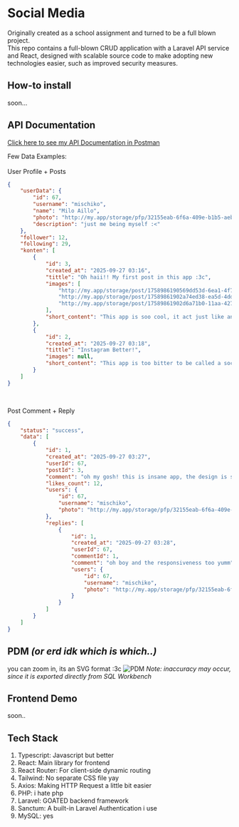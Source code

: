 # Social Media
Originally created as a school assignment and turned to be a full blown project.
<br>
This repo contains a full-blown CRUD application with a Laravel API service and React, designed with scalable source code to make adopting new technologies easier, such as improved security measures.
<br>
## How-to install
soon...
<br>
## API Documentation
[Click here to see my API Documentation in Postman](https://www.postman.com/mischikomoe-3564223/workspace/sosmed)

Few Data Examples:
<br>
<br>
User Profile + Posts

```json
{
    "userData": {
        "id": 67,
        "username": "mischiko",
        "name": "Milo Aillo",
        "photo": "http://my.app/storage/pfp/32155eab-6f6a-409e-b1b5-aeb5f291eee1.jpg",
        "description": "just me being myself :<"
    },
    "follower": 12,
    "following": 29,
    "konten": [
        {
            "id": 3,
            "created_at": "2025-09-27 03:16",
            "tittle": "Oh haii!! My first post in this app :3c",
            "images": [
                "http://my.app/storage/post/1758986190569dd53d-6ea1-4f7b-81f9-1874c4bd0ac8.jpg",
                "http://my.app/storage/post/17589861902a74ed38-ea5d-4dd7-8051-24965ad2ec53.png",
                "http://my.app/storage/post/17589861902d6a71b0-11aa-427a-a3bf-c49891f6f1bd.jpg"
            ],
            "short_content": "This app is soo cool, it act just like another soscial media wow what a ban..."
        },
        {
            "id": 2,
            "created_at": "2025-09-27 03:18",
            "tittle": "Instagram Better!",
            "images": null,
            "short_content": "This app is too bitter to be called a social media app, back to instagr..."
        }
    ]
}
```
<br>
<p>Post Comment + Reply</p>

```json
{
    "status": "success",
    "data": [
        {
            "id": 1,
            "created_at": "2025-09-27 03:27",
            "userId": 67,
            "postId": 3,
            "comment": "oh my gosh! this is insane app, the design is so clean mhm..",
            "likes_count": 12,
            "users": {
                "id": 67,
                "username": "mischiko",
                "photo": "http://my.app/storage/pfp/32155eab-6f6a-409e-b1b5-aeb5f291eee1.jpg",
            },
            "replies": [
                {
                    "id": 1,
                    "created_at": "2025-09-27 03:28",
                    "userId": 67,
                    "commentId": 1,
                    "comment": "oh boy and the responsiveness too yumm",
                    "users": {
                        "id": 67,
                        "username": "mischiko",
                        "photo": "http://my.app/storage/pfp/32155eab-6f6a-409e-b1b5-aeb5f291eee1.jpg"
                    }
                }
            ]
        }
    ]
}
```
## PDM <i>(or erd idk which is which..)</i>
you can zoom in, its an SVG format :3c
![PDM](documentation/pdm.svg)
<i>Note: inaccuracy may occur, since it is exported directly from SQL Workbench</i>
<br>
## Frontend Demo
soon..
<br>
## Tech Stack
<ol>
  <li>Typescript: Javascript but better</li>
  <li>React: Main library for frontend</li>
  <li>React Router: For client-side dynamic routing</li>
  <li>Tailwind: No separate CSS file yay</li>
  <li>Axios: Making HTTP Request a little bit easier</li>
  <li>PHP: i hate php</li>
  <li>Laravel: GOATED backend framework</li>
  <li>Sanctum: A built-in Laravel Authentication i use</li>
  <li>MySQL: yes</li>
</ol>
